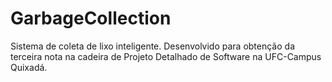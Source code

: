# GarbageCollection
Sistema de coleta de lixo inteligente. Desenvolvido para obtenção da terceira nota na cadeira de Projeto Detalhado de Software na UFC-Campus Quixadá.
